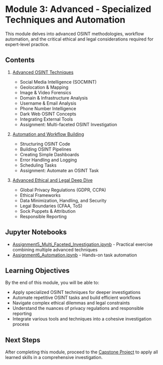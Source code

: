 # Module 3: Advanced - Specialized Techniques and Automation

This module delves into advanced OSINT methodologies, workflow automation, and the critical ethical and legal considerations required for expert-level practice.

## Contents

1. [Advanced OSINT Techniques](./3_1_Advanced_Techniques.md)
   - Social Media Intelligence (SOCMINT)
   - Geolocation & Mapping
   - Image & Video Forensics
   - Domain & Infrastructure Analysis
   - Username & Email Analysis
   - Phone Number Intelligence
   - Dark Web OSINT Concepts
   - Integrating External Tools
   - Assignment: Multi-faceted OSINT Investigation

2. [Automation and Workflow Building](./3_2_Automation_Workflow.md)
   - Structuring OSINT Code
   - Building OSINT Pipelines
   - Creating Simple Dashboards
   - Error Handling and Logging
   - Scheduling Tasks
   - Assignment: Automate an OSINT Task

3. [Advanced Ethical and Legal Deep Dive](./3_3_Ethics_Legal.md)
   - Global Privacy Regulations (GDPR, CCPA)
   - Ethical Frameworks
   - Data Minimization, Handling, and Security
   - Legal Boundaries (CFAA, ToS)
   - Sock Puppets & Attribution
   - Responsible Reporting

## Jupyter Notebooks

- [Assignment5_Multi_Faceted_Investigation.ipynb](./Assignment5_Multi_Faceted_Investigation.ipynb) - Practical exercise combining multiple advanced techniques
- [Assignment6_Automation.ipynb](./Assignment6_Automation.ipynb) - Hands-on task automation

## Learning Objectives

By the end of this module, you will be able to:
- Apply specialized OSINT techniques for deeper investigations
- Automate repetitive OSINT tasks and build efficient workflows
- Navigate complex ethical dilemmas and legal constraints
- Understand the nuances of privacy regulations and responsible reporting
- Integrate various tools and techniques into a cohesive investigation process

## Next Steps

After completing this module, proceed to the [Capstone Project](../Capstone/README.md) to apply all learned skills in a comprehensive investigation.
